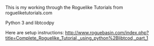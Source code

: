 This is my working through the Roguelike Tutorials from rogueliketutorials.com

Python 3 and libtcodpy

Here are setup instructions: http://www.roguebasin.com/index.php?title=Complete_Roguelike_Tutorial,_using_python%2Blibtcod,_part_1



